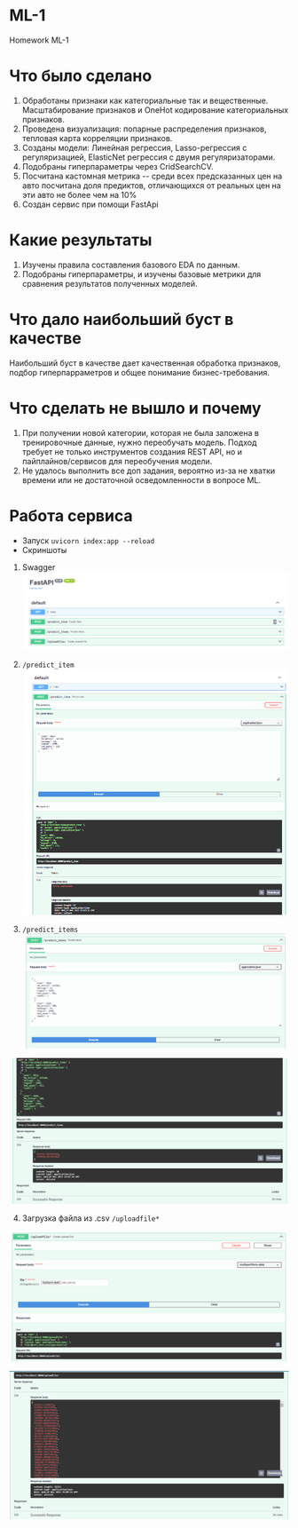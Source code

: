 # ML-1
Homework ML-1

# Что было сделано
1. Обработаны признаки как категориальные так и вещественные. Масштабирование признаков и OneHot кодирование категориальных признаков. 
2. Проведена визуализация: попарные распределения признаков, тепловая карта корреляции признаков.  
3. Созданы модели: Линейная регрессия, Lasso-регрессия с регуляризацией, ElasticNet регрессия с двумя регуляризаторами.
4. Подобраны гиперпараметры через CridSearchCV. 
5. Посчитана кастомная метрика -- среди всех предсказанных цен на авто посчитана доля предиктов, отличающихся от реальных цен на эти авто не более чем на 10%
6. Создан сервис при помощи FastApi

# Какие результаты
1. Изучены правила составления базового EDA по данным. 
2. Подобраны гиперпараметры, и изучены базовые метрики для сравнения результатов полученных моделей. 

# Что дало наибольший буст в качестве
Наибольший буст в качестве дает качественная обработка признаков, подбор гиперпарраметров и общее понимание бизнес-требования. 

# Что сделать не вышло и почему
1. При получении новой категории, которая не была заложена в тренировочные данные, нужно переобучать модель. 
Подход требует не только инструментов создания REST API, но и пайплайнов/сервисов для переобучения модели. 
2. Не удалось выполнить все доп задания, вероятно из-за не хватки времени или не достаточной осведомленности в вопросе ML.


# Работа сервиса 

 * Запуск ```uvicorn index:app --reload```
 * Скриншоты

1. Swagger
![Alt text](/image/image.png)

2. ```/predict_item```
![Alt text](/image/image2.png)

3. ```/predict_items```
![Alt text](/image/image3.png)

![Alt text](/image/image4.png)

4. Загрузка файла из .csv ```/uploadfile*```

![Alt text](/image/image5.png)

![Alt text](/image/image6.png)
